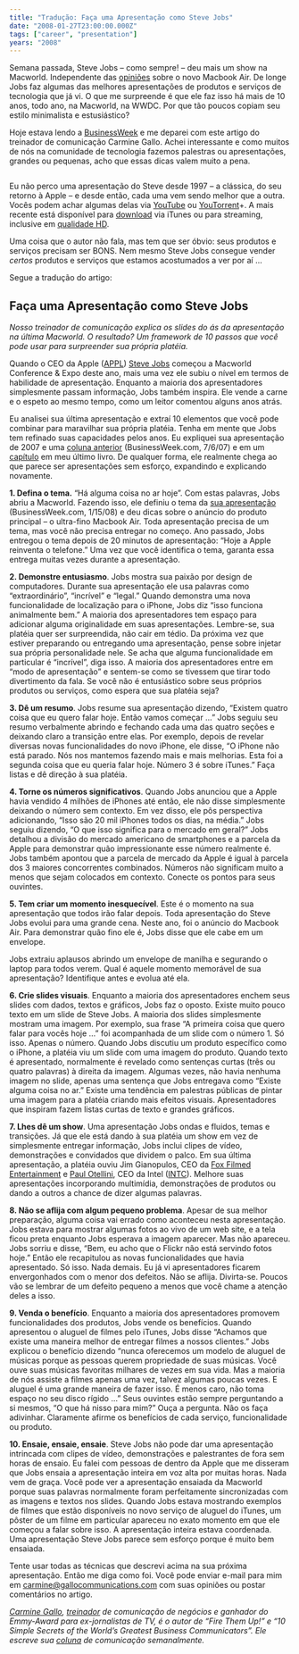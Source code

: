 ```yaml
---
title: "Tradução: Faça uma Apresentação como Steve Jobs"
date: "2008-01-27T23:00:00.000Z"
tags: ["career", "presentation"]
years: "2008"
---
```


<p></p>
<p>Semana passada, Steve Jobs – como sempre! – deu mais um show na Macworld. Independente das <a href="http://www.tuaw.com/2008/01/24/macbook-air-review-round-up/">opiniões</a> sobre o novo Macbook Air. De longe Jobs faz algumas das melhores apresentações de produtos e serviços de tecnologia que já vi. O que me surpreende é que ele faz isso há mais de 10 anos, todo ano, na Macworld, na <span class="caps">WWDC</span>. Por que tão poucos copiam seu estilo minimalista e estusiástico?</p>
<p>Hoje estava lendo a <a href="http://www.businessweek.com/smallbiz/content/jan2008/sb20080125_269732.htm">BusinessWeek</a> e me deparei com este artigo do treinador de comunicação Carmine Gallo. Achei interessante e como muitos de nós na comunidade de tecnologia fazemos palestras ou apresentações, grandes ou pequenas, acho que essas dicas valem muito a pena.</p>
<p style="text-align: center"><img src="http://s3.amazonaws.com/akitaonrails/assets/2008/1/27/14316_large.jpg" srcset="http://s3.amazonaws.com/akitaonrails/assets/2008/1/27/14316_large.jpg 2x" alt=""></p>
<p>Eu não perco uma apresentação do Steve desde 1997 – a clássica, do seu retorno à Apple – e desde então, cada uma vem sendo melhor que a outra. Vocês podem achar algumas delas via <a href="http://youtube.com/results?search_query=steve+jobs&amp;search=Search">YouTube</a> ou <a href="http://www.youtorrent.com/tag/?q=macworld">YouTorrent</a>+. A mais recente está disponível para <a href="http://phobos.apple.com/WebObjects/MZStore.woa/wa/viewPodcast?id=272082409">download</a> via iTunes ou para streaming, inclusive em <a href="http://www.apple.com/quicktime/qtv/mwsf08/">qualidade HD</a>.</p>
<p>Uma coisa que o autor não fala, mas tem que ser óbvio: seus produtos e serviços precisam ser <span class="caps">BONS</span>. Nem mesmo Steve Jobs consegue vender <em>certos</em> produtos e serviços que estamos acostumados a ver por aí …</p>
<p>Segue a tradução do artigo:</p>
<p></p>
<p></p>
<h2>Faça uma Apresentação como Steve Jobs</h2>
<p><em>Nosso treinador de comunicação explica os slides do ás da apresentação na última Macworld. O resultado? Um framework de 10 passos que você pode usar para surpreender sua própria platéia.</em></p>
<p>Quando o <span class="caps">CEO</span> da Apple (<a href="https://investing.businessweek.com/research/stocks/snapshot/snapshot.asp?symbol=AAPL"><span class="caps">APPL</span></a>) <a href="https://investing.businessweek.com/businessweek/research/stocks/people/person.asp?personId=340149&amp;symbol=AAPL">Steve Jobs</a> começou a Macworld Conference &amp; Expo deste ano, mais uma vez ele subiu o nível em termos de habilidade de apresentação. Enquanto a maioria dos apresentadores simplesmente passam informação, Jobs também inspira. Ele vende a carne e o espeto ao mesmo tempo, como um leitor comentou alguns anos atrás.</p>
<p>Eu analisei sua última apresentação e extraí 10 elementos que você pode combinar para maravilhar sua própria platéia. Tenha em mente que Jobs tem refinado suas capacidades pelos anos. Eu expliquei sua apresentação de 2007 e uma <a href="https://www.businessweek.com/smallbiz/content/jul2007/sb2007076_474371.htm">coluna anterior</a> (BusinessWeek.com, 7/6/07) e em um <a href="https://www.businessweek.com/go/08/gallo">capítulo</a> em meu último livro. De qualquer forma, ele realmente chega ao que parece ser apresentações sem esforço, expandindo e explicando novamente.</p>
<p><strong>1. Defina o tema.</strong> “Há alguma coisa no ar hoje”. Com estas palavras, Jobs abriu a Macworld. Fazendo isso, ele definiu o tema da <a href="https://images.businessweek.com/ss/08/01/0116_macworld/index_01.htm">sua apresentação</a> (BusinessWeek.com, 1/15/08) e deu dicas sobre o anúncio do produto principal – o ultra-fino Macbook Air. Toda apresentação precisa de um tema, mas você não precisa entregar no começo. Ano passado, Jobs entregou o tema depois de 20 minutos de apresentação: “Hoje a Apple reinventa o telefone.” Uma vez que você identifica o tema, garanta essa entrega muitas vezes durante a apresentação.</p>
<p><strong>2. Demonstre entusiasmo</strong>. Jobs mostra sua paixão por design de computadores. Durante sua apresentação ele usa palavras como “extraordinário”, “incrível” e “legal.” Quando demonstra uma nova funcionalidade de localização para o iPhone, Jobs diz “isso funciona animalmente bem.” A maioria dos apresentadores tem espaço para adicionar alguma originalidade em suas apresentações. Lembre-se, sua platéia quer ser surpreendida, não cair em tédio. Da próxima vez que estiver preparando ou entregando uma apresentação, pense sobre injetar sua própria personalidade nele. Se acha que alguma funcionalidade em particular é “incrível”, diga isso. A maioria dos apresentadores entre em “modo de apresentação” e sentem-se como se tivessem que tirar todo divertimento da fala. Se você não é entusiástico sobre seus próprios produtos ou serviços, como espera que sua platéia seja?</p>
<p><strong>3. Dê um resumo</strong>. Jobs resume sua apresentação dizendo, “Existem quatro coisa que eu quero falar hoje. Então vamos começar …” Jobs seguiu seu resumo verbalmente abrindo e fechando cada uma das quatro seções e deixando claro a transição entre elas. Por exemplo, depois de revelar diversas novas funcionalidades do novo iPhone, ele disse, “O iPhone não está parado. Nós nos mantemos fazendo mais e mais melhorias. Esta foi a segunda coisa que eu queria falar hoje. Número 3 é sobre iTunes.” Faça listas e dê direção à sua platéia.</p>
<p><strong>4. Torne os números significativos</strong>. Quando Jobs anunciou que a Apple havia vendido 4 milhões de iPhones até então, ele não disse simplesmente deixando o número sem contexto. Em vez disso, ele pôs perspectiva adicionando, “Isso são 20 mil iPhones todos os dias, na média.” Jobs seguiu dizendo, “O que isso significa para o mercado em geral?” Jobs detalhou a divisão do mercado americano de smartphones e a parcela da Apple para demonstrar quão impressionante esse número realmente é. Jobs também apontou que a parcela de mercado da Apple é igual à parcela dos 3 maiores concorrentes combinados. Números não significam muito a menos que sejam colocados em contexto. Conecte os pontos para seus ouvintes.</p>
<p><strong>5. Tem criar um momento inesquecível</strong>. Este é o momento na sua apresentação que todos irão falar depois. Toda apresentação do Steve Jobs evolui para uma grande cena. Neste ano, foi o anúncio do Macbook Air. Para demonstrar quão fino ele é, Jobs disse que ele cabe em um envelope.</p>
<p>Jobs extraiu aplausos abrindo um envelope de manilha e segurando o laptop para todos verem. Qual é aquele momento memorável de sua apresentação? Identifique antes e evolua até ela.</p>
<p><strong>6. Crie slides visuais</strong>. Enquanto a maioria dos apresentadores enchem seus slides com dados, textos e gráficos, Jobs faz o oposto. Existe muito pouco texto em um slide de Steve Jobs. A maioria dos slides simplesmente mostram uma imagem. Por exemplo, sua frase “A primeira coisa que quero falar para vocês hoje …” foi acompanhada de um slide com o número 1. Só isso. Apenas o número. Quando Jobs discutiu um produto específico como o iPhone, a platéia viu um slide com uma imagem do produto. Quando texto é apresentado, normalmente é revelado como sentenças curtas (três ou quatro palavras) à direita da imagem. Algumas vezes, não havia nenhuma imagem no slide, apenas uma sentença que Jobs entregava como “Existe alguma coisa no ar.” Existe uma tendência em palestras públicas de pintar uma imagem para a platéia criando mais efeitos visuais. Apresentadores que inspiram fazem listas curtas de texto e grandes gráficos.</p>
<p><strong>7. Lhes dê um show</strong>. Uma apresentação Jobs ondas e fluidos, temas e transições. Já que ele está dando à sua platéia um show em vez de simplesmente entregar informação, Jobs inclui clipes de vídeo, demonstrações e convidados que dividem o palco. Em sua última apresentação, a platéia ouviu Jim Gianopulos, <span class="caps">CEO</span> da <a href="https://investing.businessweek.com/research/stocks/snapshot/snapshot.asp?capId=6441777">Fox Filmed Entertainment</a> e <a href="https://investing.businessweek.com/businessweek/research/stocks/people/person.asp?personId=551668&amp;symbol=INTC">Paul Otellini</a>, <span class="caps">CEO</span> da Intel (<a href="https://investing.businessweek.com/research/stocks/snapshot/snapshot.asp?symbol=INTC"><span class="caps">INTC</span></a>). Melhore suas apresentações incorporando multimídia, demonstrações de produtos ou dando a outros a chance de dizer algumas palavras.</p>
<p><strong>8. Não se aflija com algum pequeno problema</strong>. Apesar de sua melhor preparação, alguma coisa vai errado como aconteceu nesta apresentação. Jobs estava para mostrar algumas fotos ao vivo de um web site, e a tela ficou preta enquanto Jobs esperava a imagem aparecer. Mas não apareceu. Jobs sorriu e disse, “Bem, eu acho que o Flickr não está servindo fotos hoje.” Então ele recapitulou as novas funcionalidades que havia apresentado. Só isso. Nada demais. Eu já vi apresentadores ficarem envergonhados com o menor dos defeitos. Não se aflija. Divirta-se. Poucos vão se lembrar de um defeito pequeno a menos que você chame a atenção deles a isso.</p>
<p><strong>9. Venda o benefício</strong>. Enquanto a maioria dos apresentadores promovem funcionalidades dos produtos, Jobs vende os benefícios. Quando apresentou o aluguel de filmes pelo iTunes, Jobs disse “Achamos que existe uma maneira melhor de entregar filmes a nossos clientes.” Jobs explicou o benefício dizendo “nunca oferecemos um modelo de aluguel de músicas porque as pessoas querem propriedade de suas músicas. Você ouve suas músicas favoritas milhares de vezes em sua vida. Mas a maioria de nós assiste a filmes apenas uma vez, talvez algumas poucas vezes. E aluguel é uma grande maneira de fazer isso. É menos caro, não toma espaço no seu disco rígido …” Seus ouvintes estão sempre perguntando a si mesmos, “O que há nisso para mim?” Ouça a pergunta. Não os faça adivinhar. Claramente afirme os benefícios de cada serviço, funcionalidade ou produto.</p>
<p><strong>10. Ensaie, ensaie, ensaie</strong>. Steve Jobs não pode dar uma apresentação intrincada com clipes de vídeo, demonstrações e palestrantes de fora sem horas de ensaio. Eu falei com pessoas de dentro da Apple que me disseram que Jobs ensaia a apresentação inteira em voz alta por muitas horas. Nada vem de graça. Você pode ver a apresentação ensaiada da Macworld porque suas palavras normalmente foram perfeitamente sincronizadas com as imagens e textos nos slides. Quando Jobs estava mostrando exemplos de filmes que estão disponíveis no novo serviço de aluguel do iTunes, um pôster de um filme em particular apareceu no exato momento em que ele começou a falar sobre isso. A apresentação inteira estava coordenada. Uma apresentação Steve Jobs parece sem esforço porque é muito bem ensaiada.</p>
<p>Tente usar todas as técnicas que descrevi acima na sua próxima apresentação. Então me diga como foi. Você pode enviar e-mail para mim em <a href="mailto:carmine@gallocommunications.com">carmine@gallocommunications.com</a> com suas opiniões ou postar comentários no artigo.</p>
<p><em><a href="mailto:carmine@gallocommunications.com">Carmine Gallo</a>, <a href="https://www.carminegallo.com/">treinador</a> de comunicação de negócios e ganhador do Emmy-Award para ex-jornalistas de TV, é o autor de “Fire Them Up!” e “10 Simple Secrets of the World’s Greatest Business Communicators”. Ele escreve sua <a href="https://www.businessweek.com/smallbiz/">coluna</a> de comunicação semanalmente.</em></p>
<p></p>